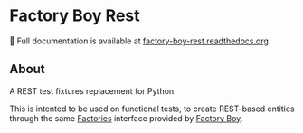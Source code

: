 Factory Boy Rest
================

:book: Full documentation is available at [factory-boy-rest.readthedocs.org][#docs]

About
-----

A REST test fixtures replacement for Python.

This is intented to be used on functional tests, to create REST-based entities
through the same [Factories][#factories] interface provided by
[Factory Boy][#factory_boy].

[#factories]: http://factoryboy.readthedocs.org/en/latest/reference.html#the-factory-class
[#factory_boy]: https://github.com/rbarrois/factory_boy
[#docs]: http://factory-boy-rest.readthedocs.org

